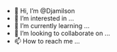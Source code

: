 - 👋 Hi, I’m @Djamilson
- 👀 I’m interested in ...
- 🌱 I’m currently learning ...
- 💞️ I’m looking to collaborate on ...
- 📫 How to reach me ...

<!---
Djamilson/Djamilson is a ✨ special ✨ repository because its `README.md` (this file) appears on your GitHub profile.
You can click the Preview link to take a look at your changes.
--->
